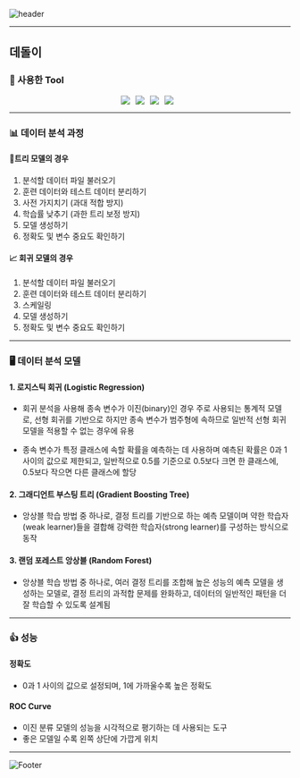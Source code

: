 ![header](https://capsule-render.vercel.app/api?type=waving&color=auto&height=200&section=header&text=데돌이_데이터분석&fontSize=40)

------------

## 데돌이

### 🔧 사용한 Tool
<div style="display: flex; justify-content: center;">
  <img src="https://img.shields.io/badge/Python-3776AB?&style=flat&logo=python&logoColor=white" style="margin-right: 10px;">
  <img src="https://img.shields.io/badge/Anaconda-44A833?&style=flat&logo=anaconda&logoColor=white" style="margin-right: 10px;">
  <img src="https://img.shields.io/badge/pandas-150458?&style=flat&logo=pandas&logoColor=white" style="margin-right: 10px;">
  <img src="https://img.shields.io/badge/scikitlearn-F7931E?&style=flat&logo=scikitlearn&logoColor=white" style="margin-right: 10px;">
</div>

------------

### 📊 데이터 분석 과정

#### 🌲트리 모델의 경우

1. 분석할 데이터 파일 불러오기
2. 훈련 데이터와 테스트 데이터 분리하기
3. 사전 가지치기 (과대 적합 방지)
4. 학습률 낮추기 (과한 트리 보정 방지)
5. 모델 생성하기
6. 정확도 및 변수 중요도 확인하기


#### 📈 회귀 모델의 경우
1. 분석할 데이터 파일 불러오기
2. 훈련 데이터와 테스트 데이터 분리하기
3. 스케일링
4. 모델 생성하기
5. 정확도 및 변수 중요도 확인하기

------------

### 🖥️ 데이터 분석 모델

#### 1. 로지스틱 회귀 (Logistic Regression)

- 회귀 분석을 사용해 종속 변수가 이진(binary)인 경우 주로 사용되는 통계적 모델로, 선형 회귀를 기반으로 하지만 종속 변수가 범주형에 속하므로 일반적 선형 회귀 모델을 적용할 수 없는 경우에 유용

- 종속 변수가 특정 클래스에 속할 확률을 예측하는 데 사용하며 예측된 확률은 0과 1사이의 값으로 제한되고, 일반적으로 0.5를 기준으로 0.5보다 크면 한 클래스에, 0.5보다 작으면 다른 클래스에 할당

#### 2. 그래디언트 부스팅 트리 (Gradient Boosting Tree)

- 앙상블 학습 방법 중 하나로, 결정 트리를 기반으로 하는 예측 모델이며 약한 학습자(weak learner)들을 결합해 강력한 학습자(strong learner)를 구성하는 방식으로 동작

#### 3. 랜덤 포레스트 앙상블 (Random Forest)

- 앙상블 학습 방법 중 하나로, 여러 결정 트리를 조합해 높은 성능의 예측 모델을 생성하는 모델로, 결정 트리의 과적합 문제를 완화하고, 데이터의 일반적인 패턴을 더 잘 학습할 수 있도록 설계됨

------------

### 👍 성능

#### 정확도

- 0과 1 사이의 값으로 설정되며, 1에 가까울수록 높은 정확도

#### ROC Curve

- 이진 분류 모델의 성능을 시각적으로 평기하는 데 사용되는 도구
- 좋은 모델일 수록 왼쪽 상단에 가깝게 위치

------------

![Footer](https://capsule-render.vercel.app/api?type=waving&color=auto&height=200&section=footer)
